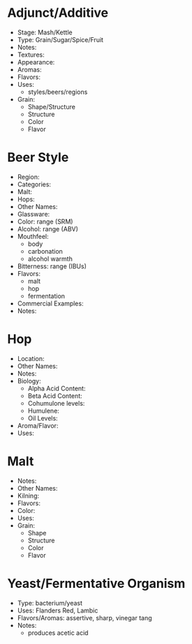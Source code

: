# Adjunct/Additive
* Stage: Mash/Kettle
* Type: Grain/Sugar/Spice/Fruit
* Notes:
* Textures: 
* Appearance: 
* Aromas: 
* Flavors: 
* Uses:
	* styles/beers/regions
* Grain:
	* Shape/Structure
	* Structure
	* Color
	* Flavor
# Beer Style
* Region:
* Categories:
* Malt:
* Hops: 
* Other Names:
* Glassware: 
* Color: range (SRM)
* Alcohol: range (ABV)
* Mouthfeel: 
	* body
	* carbonation
	* alcohol warmth
* Bitterness: range (IBUs)
* Flavors: 
	* malt
	* hop
	* fermentation
* Commercial Examples:
* Notes:

# Hop
* Location: 
* Other Names:
* Notes:
* Biology:
	* Alpha Acid Content:
	* Beta Acid Content: 
	* Cohumulone levels: 
	* Humulene: 
	* Oil Levels:
* Aroma/Flavor: 
* Uses:
# Malt
* Notes:
* Other Names:
* Kilning: 
* Flavors: 
* Color: 
* Uses:
* Grain:
	* Shape
	* Structure
	* Color
	* Flavor

# Yeast/Fermentative Organism
* Type: bacterium/yeast
* Uses: Flanders Red, Lambic
* Flavors/Aromas: assertive, sharp, vinegar tang
* Notes:
	* produces acetic acid